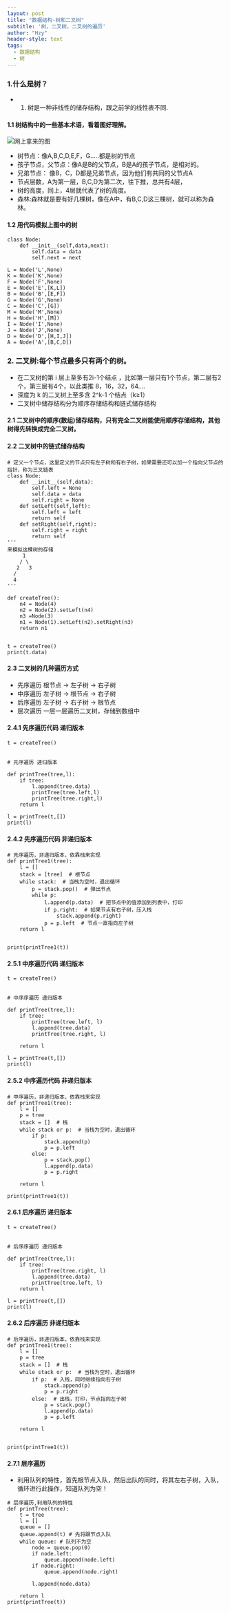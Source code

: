 ```yaml
---
layout: post
title: "数据结构-树和二叉树"
subtitle: '树，二叉树，二叉树的遍历'
author: "Hzy"
header-style: text
tags:
  - 数据结构
  - 树
---
```


### 1.什么是树？

* 1. 树是一种非线性的储存结构，跟之前学的线性表不同.


#### 1.1 树结构中的一些基本术语，看着图好理解。

![网上拿来的图](/img/树.png)

* 树节点：像A,B,C,D,E,F，G.....都是树的节点
* 孩子节点，父节点：像A是B的父节点，B是A的孩子节点，是相对的。
* 兄弟节点： 像B，C，D都是兄弟节点，因为他们有共同的父节点A
* 节点层数，A为第一层，B,C,D为第二次，往下推，总共有4层，
* 树的高度，同上，4层就代表了树的高度。
* 森林:森林就是要有好几棵树，像在A中，有B,C,D这三棵树，就可以称为森林。

#### 1.2 用代码模拟上图中的树

```
class Node:
    def __init__(self,data,next):
        self.data = data
        self.next = next

L = Node('L',None)
K = Node('K',None)
F = Node('F',None)
E = Node('E',[K,L])
B = Node('B',[E,F])
G = Node('G',None)
C = Node('C',[G])
M = Node('M',None)
H = Node('H',[M])
I = Node('I',None)
J = Node('J',None)
D = Node('D',[H,I,J])
A = Node('A',[B,C,D])
```

 ### 2. 二叉树:每个节点最多只有两个的树。

 * 在二叉树的第 i 层上至多有2i-1个结点 ，比如第一层只有1个节点，第二层有2个，第三层有4个，以此类推 8，16，32，64....
 * 深度为 k 的二叉树上至多含 2^k-1 个结点（k≥1）
*  二叉树中储存结构分为顺序存储结构和链式储存结构


 #### 2.1 二叉树中的顺序(数组)储存结构，只有完全二叉树能使用顺序存储结构，其他树得先转换成完全二叉树。

#### 2.2 二叉树中的链式储存结构

```
# 定义一个节点，这里定义的节点只有左子树和有右子树，如果需要还可以加一个指向父节点的指针，称为三叉链表
class Node:
    def __init__(self,data):
        self.left = None
        self.data = data
        self.right = None
    def setLeft(self,left):
        self.left = left
        return self
    def setRight(self,right):
        self.right = right
        return self
'''
来模拟这棵树的存储
     1
    / \
   2   3
  /
  4
'''

def createTree():
    n4 = Node(4)
    n2 = Node(2).setLeft(n4)
    n3 =Node(3)
    n1 = Node(1).setLeft(n2).setRight(n3)
    return n1


t = createTree()
print(t.data)
```

#### 2.3 二叉树的几种遍历方式

* 先序遍历 根节点 -> 左子树 -> 右子树
* 中序遍历 左子树 -> 根节点 -> 右子树
* 后序遍历 左子树 -> 右子树 -> 根节点
* 层次遍历 一层一层遍历二叉树，存储到数组中

#### 2.4.1 先序遍历代码 递归版本

```
t = createTree()


# 先序遍历 递归版本

def printTree(tree,l):
    if tree:
        l.append(tree.data)
        printTree(tree.left,l)
        printTree(tree.right,l)
    return l

l = printTree(t,[])
print(l)

```
#### 2.4.2 先序遍历代码 非递归版本

```
# 先序遍历，非递归版本，依靠栈来实现
def printTree1(tree):
    l = []
    stack = [tree]  # 根节点
    while stack:  # 当栈为空时，退出循环
        p = stack.pop()  # 弹出节点
        while p:
            l.append(p.data)  # 把节点中的值添加到列表中，打印
            if p.right:  # 如果节点有右子树，压入栈
                stack.append(p.right)
            p = p.left  # 节点一直指向左子树
    return l


print(printTree1(t))
```

#### 2.5.1 中序遍历代码 递归版本

```
t = createTree()


# 中序序遍历 递归版本

def printTree(tree,l):
    if tree:
        printTree(tree.left, l)
        l.append(tree.data)
        printTree(tree.right, l)

    return l

l = printTree(t,[])
print(l)
```

#### 2.5.2 中序遍历代码 非递归版本

```
# 中序遍历，非递归版本，依靠栈来实现
def printTree1(tree):
    l = []
    p = tree
    stack = []  # 栈
    while stack or p:  # 当栈为空时，退出循环
        if p:
            stack.append(p)
            p = p.left
        else:
            p = stack.pop()
            l.append(p.data)
            p = p.right

    return l

print(printTree1(t))

```


#### 2.6.1 后序遍历 递归版本

```
t = createTree()


# 后序序遍历 递归版本

def printTree(tree,l):
    if tree:
        printTree(tree.right, l)
        l.append(tree.data)
        printTree(tree.left, l)
    return l

l = printTree(t,[])
print(l)
```

#### 2.6.2 后序遍历 非递归版本

```
# 后序遍历，非递归版本，依靠栈来实现
def printTree1(tree):
    l = []
    p = tree
    stack = []  # 栈
    while stack or p:  # 当栈为空时，退出循环
        if p:  # 入栈，同时继续指向右子树
            stack.append(p)
            p = p.right
        else:  # 出栈，打印，节点指向左子树
            p = stack.pop()
            l.append(p.data)
            p = p.left

    return l


print(printTree1(t))
```

#### 2.7.1 层序遍历

* 利用队列的特性，首先根节点入队，然后出队的同时，将其左右子树，入队，循环进行此操作，知道队列为空！

```
# 层序遍历,利用队列的特性
def printTree(tree):
    t = tree
    l = []
    queue = []
    queue.append(t) # 先将跟节点入队
    while queue: # 队列不为空
        node = queue.pop(0)
        if node.left:
            queue.append(node.left)
        if node.right:
            queue.append(node.right)

        l.append(node.data)

    return l
print(printTree(t))
```
